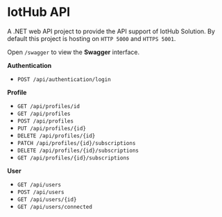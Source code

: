 # IotHub API

A .NET web API project to provide the API support of IotHub Solution. By default this project is hosting on `HTTP 5000` and `HTTPS 5001`. 

Open `/swagger` to view the **Swagger** interface.



**Authentication**

* `POST /api/authentication/login`

**Profile**

* `GET /api/profiles/id`
* `GET /api/profiles`
* `POST /api/profiles`
* `PUT /api/profiles/{id}`
* `DELETE /api/profiles/{id}`
* `PATCH /api/profiles/{id}/subscriptions`
* `DELETE /api/profiles/{id}/subscriptions`
* `GET /api/profiles/{id}/subscriptions`

**User**

* `GET /api/users`
* `POST /api/users`
* `GET /api/users/{id}`
* `GET /api/users/connected`